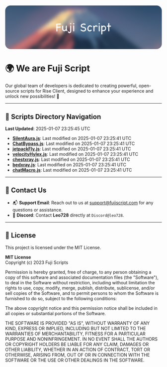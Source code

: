 ![Banner](.github/b.webp)

# 🌍 **We are Fuji Script**

Our global team of developers is dedicated to creating powerful, open-source scripts for Rise Client, designed to enhance your experience and unlock new possibilities! 🌟

---
<!-- SCRIPTS_NAVIGATION_START -->
## 📂 **Scripts Directory Navigation**

**Last Updated**: 2025-01-07 23:25:45 UTC

- **[SilentAura.js](scripts/SilentAura.js)**: Last modified on 2025-01-07 23:25:41 UTC
- **[ChatBypass.js](scripts/ChatBypass.js)**: Last modified on 2025-01-07 23:25:41 UTC
- **[jetpackFly.js](scripts/jetpackFly.js)**: Last modified on 2025-01-07 23:25:41 UTC
- **[velocityHylex.js](scripts/velocityHylex.js)**: Last modified on 2025-01-07 23:25:41 UTC
- **[chestxray.js](scripts/chestxray.js)**: Last modified on 2025-01-07 23:25:41 UTC
- **[bedxray.js](scripts/bedxray.js)**: Last modified on 2025-01-07 23:25:41 UTC
- **[chatMacro.js](scripts/chatMacro.js)**: Last modified on 2025-01-07 23:25:41 UTC

<!-- SCRIPTS_NAVIGATION_END -->

---

## 💬 **Contact Us**  
- 📬 **Support Email**: Reach out to us at [support@fujiscript.com](mailto:support@fujiscript.com) for any questions or assistance.  
- 💬 **Discord**: Contact **Leo728** directly at `Discord@leo728`.

---

## 📜 **License**

This project is licensed under the MIT License.  

**MIT License**  
Copyright (c) 2023 Fuji Scripts  

Permission is hereby granted, free of charge, to any person obtaining a copy of this software and associated documentation files (the "Software"), to deal in the Software without restriction, including without limitation the rights to use, copy, modify, merge, publish, distribute, sublicense, and/or sell copies of the Software, and to permit persons to whom the Software is furnished to do so, subject to the following conditions:  

The above copyright notice and this permission notice shall be included in all copies or substantial portions of the Software.  

THE SOFTWARE IS PROVIDED "AS IS", WITHOUT WARRANTY OF ANY KIND, EXPRESS OR IMPLIED, INCLUDING BUT NOT LIMITED TO THE WARRANTIES OF MERCHANTABILITY, FITNESS FOR A PARTICULAR PURPOSE AND NONINFRINGEMENT. IN NO EVENT SHALL THE AUTHORS OR COPYRIGHT HOLDERS BE LIABLE FOR ANY CLAIM, DAMAGES OR OTHER LIABILITY, WHETHER IN AN ACTION OF CONTRACT, TORT OR OTHERWISE, ARISING FROM, OUT OF OR IN CONNECTION WITH THE SOFTWARE OR THE USE OR OTHER DEALINGS IN THE SOFTWARE.  
